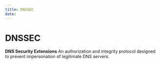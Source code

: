 ```yaml
---
title: DNSSEC
date:
---
```


# DNSSEC
**DNS Security Extensions**
An authorization and integrity protocol designed to prevent impersonation of
legitimate DNS servers.

